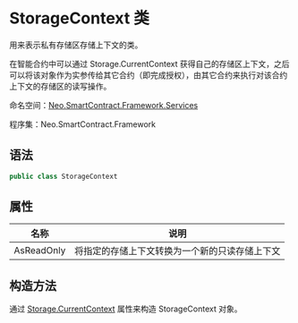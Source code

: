 # StorageContext 类

用来表示私有存储区存储上下文的类。

在智能合约中可以通过 Storage.CurrentContext 获得自己的存储区上下文，之后可以将该对象作为实参传给其它合约（即完成授权），由其它合约来执行对该合约上下文的存储区的读写操作。

命名空间：[Neo.SmartContract.Framework.Services](../services.md)

程序集：Neo.SmartContract.Framework

## 语法

```cs
public class StorageContext
```

## 属性

| 名称                                       | 说明         |
| ---------------------------------------- | ---------- |
| AsReadOnly | 将指定的存储上下文转换为一个新的只读存储上下文 |

## 构造方法

通过 [Storage.CurrentContext](Storage/CurrentContext.md) 属性来构造 StorageContext 对象。
